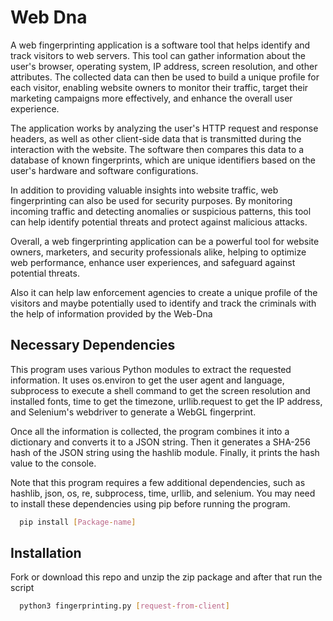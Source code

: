 
# Web Dna

A web fingerprinting application is a software tool that helps identify and track visitors to web servers. This tool can gather information about the user's browser, operating system, IP address, screen resolution, and other attributes. The collected data can then be used to build a unique profile for each visitor, enabling website owners to monitor their traffic, target their marketing campaigns more effectively, and enhance the overall user experience.

The application works by analyzing the user's HTTP request and response headers, as well as other client-side data that is transmitted during the interaction with the website. The software then compares this data to a database of known fingerprints, which are unique identifiers based on the user's hardware and software configurations.

In addition to providing valuable insights into website traffic, web fingerprinting can also be used for security purposes. By monitoring incoming traffic and detecting anomalies or suspicious patterns, this tool can help identify potential threats and protect against malicious attacks.

Overall, a web fingerprinting application can be a powerful tool for website owners, marketers, and security professionals alike, helping to optimize web performance, enhance user experiences, and safeguard against potential threats.

Also it can help law enforcement agencies to create a unique profile of the visitors and maybe potentially used to identify and track the criminals with the help of information provided by the Web-Dna

## Necessary Dependencies

This program uses various Python modules to extract the requested information. It uses os.environ to get the user agent and language, subprocess to execute a shell command to get the screen resolution and installed fonts, time to get the timezone, urllib.request to get the IP address, and Selenium's webdriver to generate a WebGL fingerprint.

Once all the information is collected, the program combines it into a dictionary and converts it to a JSON string. Then it generates a SHA-256 hash of the JSON string using the hashlib module. Finally, it prints the hash value to the console.

Note that this program requires a few additional dependencies, such as hashlib, json, os, re, subprocess, time, urllib, and selenium. You may need to install these dependencies using pip before running the program.

```bash
  pip install [Package-name]
```


## Installation

Fork or download this repo and unzip the zip package and after that run the script

```bash
  python3 fingerprinting.py [request-from-client]
```
    
